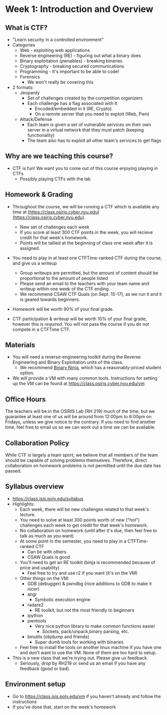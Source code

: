 # Week 1: Introduction and Overview

## What is CTF?
* "Learn security in a controlled environment"
* Categories
    * Web - exploiting web applications
    * Reverse engineering (RE) - figuring out what a binary does
    * Binary exploitation (pwnables) - breaking binaries
    * Cryptography - breaking secured communications
    * Programming - It's important to be able to code!
    * Forensics
        * We won't really be covering this
* 2 formats:
    * Jeopardy
        * Set of challenges created by the competition organizers
        * Each challenge has a flag associated with it
            * Encoded/embedded in it (RE, Crypto)
            * On a remote server that you need to exploit (Web, Pwn)
    * Attack/Defense
        * Each team is given a set of vulnerable services on their own server in a virtual network that they must patch (keeping functionality)
        * The team also has to exploit all other team's services to get flags


## Why are we teaching this course?
* CTF is fun! We want you to come out of this course enjoying playing in CTFs
    * Possibly playing CTFs with the lab


## Homework & Grading

* Throughout the course, we will be running a CTF which is available any time at [https://class.osiris.cyber.nyu.edu](https://class.osiris.cyber.nyu.edu).
    * New set of challenges each week
    * If you score at least 300 CTF points in the week, you will recieve credit for that week's homework.
    * Points will be tallied at the beginning of class one week after it is assigned.
* You need to play in at least one CTFTime-ranked CTF during the course, and give us a writeup
    * Group writeups are permitted, but the amount of content should be proportional to the amount of people listed
    * Please send an email to the teachers with your team name and writeup within one week of the CTF ending.
    * We recommend CSAW CTF Quals (on Sept. 15-17), as we run it and it is geared towards beginners.

* Homework will be worth 90% of your final grade.
* CTF participation & writeup will be worth 10% of your final grade, however this is *required*. You will not pass the course if you do not compete in a CTFTime CTF.

## Materials

* You will need a reverse-engineering toolkit during the Reverse Engineering and Binary Exploitation units of the class.
    * We recommend [Binary Ninja](http://binary.ninja), which has a reasonably-priced student option.
* We will provide a VM with many common tools. Instructions for setting up the VM can be found at https://class.osiris.cyber.nyu.edu/vm

## Office Hours

The teachers will be in the OSIRIS Lab (RH 219) much of the time, but we guarantee at least one of us will be around from 12:00pm to 6:00pm on Fridays, unless we give notice to the contrary. If you need to find another time, feel free to email us so we can work out a time we can be available.

## Collaboration Policy

While CTF is largely a team sport, we believe that all members of the team should be capable of solving problems themselves. Therefore, direct collaboration on homework problems is *not* permitted until the due date has passed.




## Syllabus overview
* https://class.isis.poly.edu/syllabus
* Highlights:
    * Each week, there will be new challenges related to that week's lecture.
    * You need to solve at least 300 points worth of new ("hot") challenges each week to get credit for that week's homework.
    * No collaboration on homework (until after it's due, then feel free to talk as much as you want)
    * At some point in the semester, you need to play in a CTFTime-ranked CTF
        * Can be with others
        * CSAW Quals is good
    * You'll need to get an RE toolkit (binja is recommended because of price and usability)
        * Feel free to try and use r2 if you want (it's on the VM)
    * Other things on the VM:
        * GDB (debugger) & pwndbg (nice additions to GDB to make it nicer)
        * angr
            * Symbolic execution engine
        * radare2
            * RE toolkit, but not the most friendly to beginners
        * ipython
        * pwntools
            * Very nice python library to make common functions easier
                * Sockets, pack/unpack,binary parsing, etc.
        * binutils (objdump and friends)
            * Super dumb tools for working with binaries
    * Feel free to install the tools on another linux machine if you have one and don't want to use the VM. None of them are too hard to setup.
* This is a new class that we're trying out. Please give us feedback.
    * Seriously, drop by RH219 or send us an email if you have any feedback (good or bad).


## Environment setup
* Go to https://class.isis.poly.edu/vm if you haven't already and follow the instructions
* If you've done that, start on the week's homework
